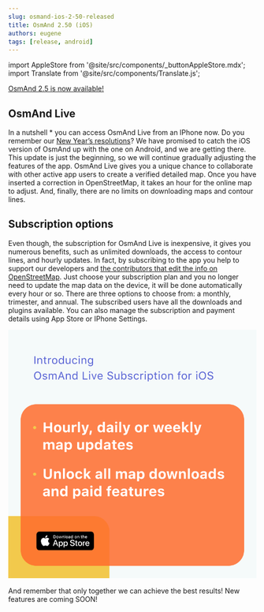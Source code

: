 ```yaml
---
slug: osmand-ios-2-50-released
title: OsmAnd 2.50 (iOS)
authors: eugene
tags: [release, android]
---
```

import AppleStore from '@site/src/components/_buttonAppleStore.mdx';
import Translate from '@site/src/components/Translate.js';


<a href="https://itunes.apple.com/us/app/osmand-maps-travel-navigate/id934850257">OsmAnd 2.5 is now available!</a>

<!--truncate-->


## OsmAnd Live

In a nutshell * you can access OsmAnd Live from an IPhone now. Do you remember our <a href="https://osmand.net/blog/2019-ny-resolutions">New Year’s resolutions</a>? We have promised to catch the iOS version of OsmAnd up with the one on Android, and we are getting there. This update is just the beginning, so we will continue gradually adjusting the features of the app. OsmAnd Live gives you a unique chance to collaborate with other active app users to create a verified detailed map. Once you have inserted a correction in OpenStreetMap, it takes an hour for the online map to adjust. And, finally, there are no limits on downloading maps and contour lines.

## Subscription options

Even though, the subscription for OsmAnd Live is inexpensive, it gives you numerous benefits, such as unlimited downloads, the access to contour lines, and hourly updates. In fact, by subscribing to the app you help to support our developers and <a href="https://osmand.net/osm_live">the contributors that edit the info on OpenStreetMap</a>. Just choose your subscription plan and you no longer need to update the map data on the device, it will be done automatically every hour or so. There are three options to choose from: a monthly, trimester, and annual. The subscribed users have all the downloads and plugins available. You can also manage the subscription and payment details using App Store or IPhone Settings.

![OsmAnd iOS 2.50](./ios-2-5.png)


And remember that only together we can achieve the best results!
New features are coming SOON!






<AppleStore/>